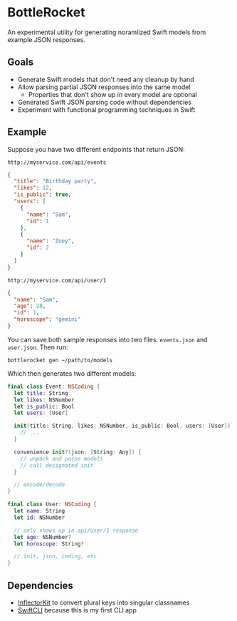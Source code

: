 # BottleRocket

An experimental utility for generating noramlized Swift models from example JSON responses.

## Goals

- Generate Swift models that don't need any cleanup by hand
- Allow parsing partial JSON responses into the same model
  - Properties that don't show up in every model are optional
- Generated Swift JSON parsing code without dependencies
- Experiment with functional programming techniques in Swift

## Example

Suppose you have two different endpoints that return JSON:

`http://myservice.com/api/events`

```json
{
  "title": "Birthday party",
  "likes": 12,
  "is_public": true,
  "users": [
    {
      "name": "Sam",
      "id": 1
    },
    {
      "name": "Zoey",
      "id": 2
    }
  ]
}
```

`http://myservice.com/api/user/1`

```json
{
  "name": "Sam",
  "age": 28,
  "id": 1,
  "horoscope": "gemini"
}
```

You can save both sample responses into two files: `events.json` and `user.json`. Then run:

```shell
bottlerocket gen ~/path/to/models
```

Which then generates two different models:

```swift
final class Event: NSCoding {
  let title: String
  let likes: NSNumber
  let is_public: Bool
  let users: [User]

  init(title: String, likes: NSNumber, is_public: Bool, users: [User]) {
    // ...
  }

  convenience init?(json: [String: Any]) {
    // unpack and parse models
    // call designated init
  }

  // encode/decode
}

final class User: NSCoding {
  let name: String
  let id: NSNumber

  // only shows up in api/user/1 response
  let age: NSNumber?
  let horoscope: String?

  // init, json, coding, etc
}
```

## Dependencies

- [InflectorKit](https://github.com/mattt/InflectorKit) to convert plural keys into singular classnames
- [SwiftCLI](https://github.com/jakeheis/SwiftCLI) because this is my first CLI app